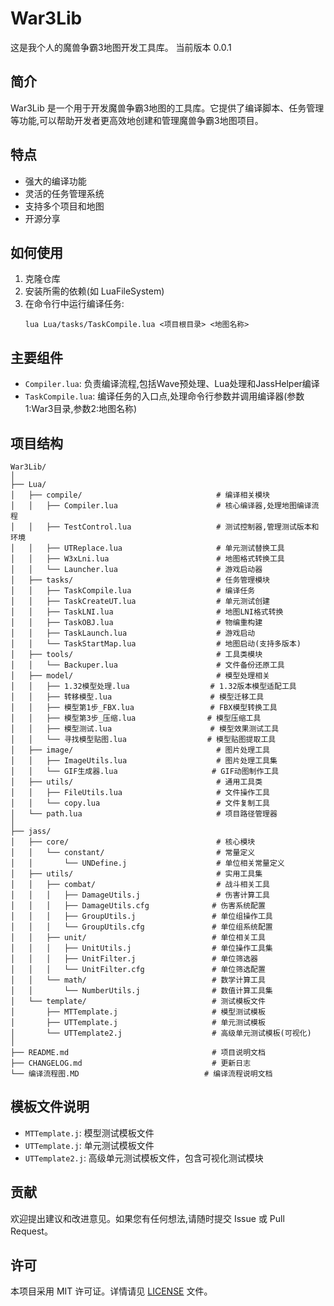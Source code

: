 # War3Lib

这是我个人的魔兽争霸3地图开发工具库。
当前版本 0.0.1

## 简介

War3Lib 是一个用于开发魔兽争霸3地图的工具库。它提供了编译脚本、任务管理等功能,可以帮助开发者更高效地创建和管理魔兽争霸3地图项目。

## 特点

- 强大的编译功能
- 灵活的任务管理系统
- 支持多个项目和地图
- 开源分享

## 如何使用

1. 克隆仓库
2. 安装所需的依赖(如 LuaFileSystem)
3. 在命令行中运行编译任务:
   ```
   lua Lua/tasks/TaskCompile.lua <项目根目录> <地图名称>
   ```

## 主要组件

- `Compiler.lua`: 负责编译流程,包括Wave预处理、Lua处理和JassHelper编译
- `TaskCompile.lua`: 编译任务的入口点,处理命令行参数并调用编译器(参数1:War3目录,参数2:地图名称)

## 项目结构

```
War3Lib/
│
├── Lua/
│   ├── compile/                              # 编译相关模块
│   │   ├── Compiler.lua                      # 核心编译器,处理地图编译流程
│   │   ├── TestControl.lua                   # 测试控制器,管理测试版本和环境
│   │   ├── UTReplace.lua                     # 单元测试替换工具
│   │   ├── W3xLni.lua                        # 地图格式转换工具
│   │   └── Launcher.lua                      # 游戏启动器
│   ├── tasks/                                # 任务管理模块
│   │   ├── TaskCompile.lua                   # 编译任务
│   │   ├── TaskCreateUT.lua                  # 单元测试创建
│   │   ├── TaskLNI.lua                       # 地图LNI格式转换
│   │   ├── TaskOBJ.lua                       # 物编重构建
│   │   ├── TaskLaunch.lua                    # 游戏启动
│   │   └── TaskStartMap.lua                  # 地图启动(支持多版本)
│   ├── tools/                                # 工具类模块
│   │   └── Backuper.lua                      # 文件备份还原工具
│   ├── model/                                # 模型处理相关
│   │   ├── 1.32模型处理.lua                  # 1.32版本模型适配工具
│   │   ├── 转移模型.lua                      # 模型迁移工具
│   │   ├── 模型第1步_FBX.lua                 # FBX模型转换工具
│   │   ├── 模型第3步_压缩.lua                # 模型压缩工具
│   │   ├── 模型测试.lua                      # 模型效果测试工具
│   │   └── 寻找模型贴图.lua                  # 模型贴图提取工具
│   ├── image/                                # 图片处理工具
│   │   ├── ImageUtils.lua                    # 图片处理工具集
│   │   └── GIF生成器.lua                     # GIF动图制作工具
│   ├── utils/                                # 通用工具类
│   │   ├── FileUtils.lua                     # 文件操作工具
│   │   └── copy.lua                          # 文件复制工具
│   └── path.lua                              # 项目路径管理器
│
├── jass/
│   ├── core/                                 # 核心模块
│   │   └── constant/                         # 常量定义
│   │       └── UNDefine.j                    # 单位相关常量定义
│   ├── utils/                                # 实用工具集
│   │   ├── combat/                           # 战斗相关工具
│   │   │   ├── DamageUtils.j                 # 伤害计算工具
│   │   │   ├── DamageUtils.cfg              # 伤害系统配置
│   │   │   ├── GroupUtils.j                 # 单位组操作工具
│   │   │   └── GroupUtils.cfg               # 单位组系统配置
│   │   ├── unit/                            # 单位相关工具
│   │   │   ├── UnitUtils.j                  # 单位操作工具集
│   │   │   ├── UnitFilter.j                 # 单位筛选器
│   │   │   └── UnitFilter.cfg               # 单位筛选配置
│   │   └── math/                            # 数学计算工具
│   │       └── NumberUtils.j                # 数值计算工具集
│   └── template/                            # 测试模板文件
│       ├── MTTemplate.j                     # 模型测试模板
│       ├── UTTemplate.j                     # 单元测试模板
│       └── UTTemplate2.j                    # 高级单元测试模板(可视化)
│
├── README.md                                # 项目说明文档
├── CHANGELOG.md                             # 更新日志
└── 编译流程图.MD                            # 编译流程说明文档
```

## 模板文件说明

- `MTTemplate.j`: 模型测试模板文件
- `UTTemplate.j`: 单元测试模板文件
- `UTTemplate2.j`: 高级单元测试模板文件，包含可视化测试模块

## 贡献

欢迎提出建议和改进意见。如果您有任何想法,请随时提交 Issue 或 Pull Request。

## 许可

本项目采用 MIT 许可证。详情请见 [LICENSE](LICENSE) 文件。
